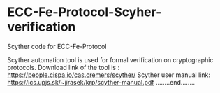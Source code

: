 # ECC-Fe-Protocol-Scyher-verification


Scyther code for ECC-Fe-Protocol

Scyther automation tool is used for formal verification on cryptographic protocols.
Download link of the tool is : https://people.cispa.io/cas.cremers/scyther/
Scyther user manual link: https://ics.upjs.sk/~jirasek/krp/scyther-manual.pdf
........end........
